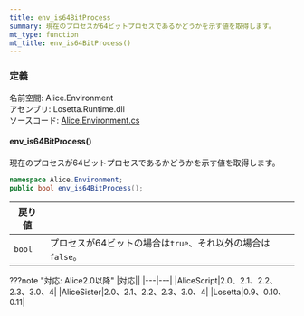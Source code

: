 ```yaml
---
title: env_is64BitProcess
summary: 現在のプロセスが64ビットプロセスであるかどうかを示す値を取得します。
mt_type: function
mt_title: env_is64BitProcess()
---
```

### 定義
名前空間: Alice.Environment<br/>
アセンブリ: Losetta.Runtime.dll<br/>
ソースコード: [Alice.Environment.cs](https://github.com/WSOFT-Project/Losetta/blob/master/Losetta.Runtime/Alice.Environment.cs)

#### env_is64BitProcess()

現在のプロセスが64ビットプロセスであるかどうかを示す値を取得します。

```cs title="AliceScript"
namespace Alice.Environment;
public bool env_is64BitProcess();
```

|戻り値| |
|-|-|
|`bool`|プロセスが64ビットの場合は`true`、それ以外の場合は`false`。|

???note "対応: Alice2.0以降"
    |対応||
    |---|---|
    |AliceScript|2.0、2.1、2.2、2.3、3.0、4|
    |AliceSister|2.0、2.1、2.2、2.3、3.0、4|
    |Losetta|0.9、0.10、0.11|
